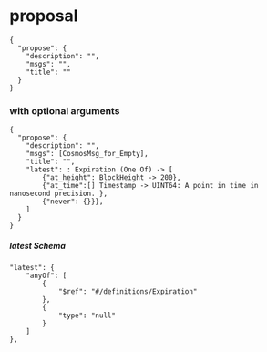 
# proposal

```
{
  "propose": {
    "description": "",
    "msgs": "",
    "title": ""
  }
}
```

### with optional arguments
```
{
  "propose": {
    "description": "",
    "msgs": [CosmosMsg_for_Empty],
    "title": "",
    "latest": : Expiration (One Of) -> [
        {"at_height": BlockHeight -> 200},
        {"at_time":[] Timestamp -> UINT64: A point in time in nanosecond precision. },
        {"never": {}}},
    ]
  }
}
```


##### latest Schema
```
"latest": {
    "anyOf": [
        {
            "$ref": "#/definitions/Expiration"
        },
        {
            "type": "null"
        }
    ]
},
```





















